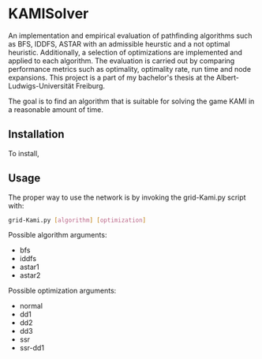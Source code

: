 # KAMISolver

An implementation and empirical evaluation of pathfinding algorithms such as BFS, IDDFS, ASTAR with an admissible heurstic and a not optimal heuristic. Additionally, a selection of optimizations are implemented and applied to each algorithm. The evaluation is carried out by comparing performance metrics such as optimality, optimality rate, run time and node expansions. This project is a part of my bachelor's thesis at the Albert-Ludwigs-Universität Freiburg.

The goal is to find an algorithm that is suitable for solving the game KAMI in a reasonable amount of time.


## Installation

To install,

## Usage

The proper way to use the network is by invoking the grid-Kami.py script with:

```bash
grid-Kami.py [algorithm] [optimization]
```

Possible algorithm arguments:
  - bfs
  - iddfs
  - astar1
  - astar2

Possible optimization arguments:
  - normal
  - dd1
  - dd2
  - dd3
  - ssr
  - ssr-dd1
